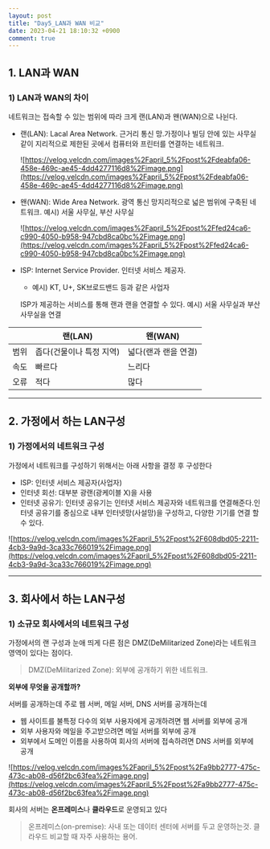 ```yaml
---
layout: post
title: "Day5_LAN과 WAN 비교"
date: 2023-04-21 18:10:32 +0900
comment: true
---
```


## 1. LAN과 WAN

### 1) LAN과 WAN의 차이

네트워크는 접속할 수 있는 범위에 따라 크게 랜(LAN)과 왠(WAN)으로 나뉜다.

- 랜(LAN): Lacal Area Network. 근거리 통신 망.가정이나 빌딩 안에 있는 사무실 같이 지리적으로 제한된 곳에서 컴퓨터와 프린터를 연결하는 네트워크.
    
    ![https://velog.velcdn.com/images%2Fapril_5%2Fpost%2Fdeabfa06-458e-469c-ae45-4dd4277116d8%2Fimage.png](https://velog.velcdn.com/images%2Fapril_5%2Fpost%2Fdeabfa06-458e-469c-ae45-4dd4277116d8%2Fimage.png)
    
- 왠(WAN): Wide Area Network. 광역 통신 망지리적으로 넓은 범위에 구축된 네트워크. 예시) 서울 사무실, 부산 사무실
    
    ![https://velog.velcdn.com/images%2Fapril_5%2Fpost%2Ffed24ca6-c990-4050-b958-947cbd8ca0bc%2Fimage.png](https://velog.velcdn.com/images%2Fapril_5%2Fpost%2Ffed24ca6-c990-4050-b958-947cbd8ca0bc%2Fimage.png)
    
- ISP: Internet Service Provider. 인터넷 서비스 제공자.
    - 예시) KT, U+, SK브로드밴드 등과 같은 사업자
    
    ISP가 제공하는 서비스를 통해 랜과 랜을 연결할 수 있다. 예시) 서울 사무실과 부산 사무실을 연결
    

|  | 랜(LAN) | 왠(WAN) |
| --- | --- | --- |
| 범위 | 좁다(건물이나 특정 지역) | 넓다(랜과 랜을 연결) |
| 속도 | 빠르다 | 느리다 |
| 오류 | 적다 | 많다 |

---

## 2. 가정에서 하는 LAN구성

### 1) 가정에서의 네트워크 구성

가정에서 네트워크를 구성하기 위해서는 아래 사항을 결정 후 구성한다

- ISP: 인터넷 서비스 제공자(사업자)
- 인터넷 회선: 대부분 광랜(광케이블 X)을 사용
- 인터넷 공유기: 인터넷 공유기는 인터넷 서비스 제공자와 네트워크를 연결해준다.인터넷 공유기를 중심으로 내부 인터넷망(사설망)을 구성하고, 다양한 기기를 연결 할 수 있다.

![https://velog.velcdn.com/images%2Fapril_5%2Fpost%2F608dbd05-2211-4cb3-9a9d-3ca33c766019%2Fimage.png](https://velog.velcdn.com/images%2Fapril_5%2Fpost%2F608dbd05-2211-4cb3-9a9d-3ca33c766019%2Fimage.png)

---

## 3. 회사에서 하는 LAN구성

### 1) 소규모 회사에서의 네트워크 구성

가정에서의 랜 구성과 눈애 띄게 다른 점은 DMZ(DeMilitarized Zone)라는 네트워크 영역이 있다는 점이다.

> DMZ(DeMilitarized Zone): 외부에 공개하기 위한 네트워크.
> 

**외부에 무엇을 공개할까?**

서버를 공개하는데 주로 웹 서버, 메일 서버, DNS 서버를 공개하는데

- 웹 사이트를 불특정 다수의 외부 사용자에게 공개하려면 웹 서버를 외부에 공개
- 외부 사용자와 메일을 주고받으려면 메일 서버를 외부에 공개
- 외부에서 도메인 이름을 사용하여 회사의 서버에 접속하려면 DNS 서버를 외부에 공개

![https://velog.velcdn.com/images%2Fapril_5%2Fpost%2Fa9bb2777-475c-473c-ab08-d56f2bc63fea%2Fimage.png](https://velog.velcdn.com/images%2Fapril_5%2Fpost%2Fa9bb2777-475c-473c-ab08-d56f2bc63fea%2Fimage.png)

회사의 서버는 **온프레미스**나 **클라우드**로 운영되고 있다

> 온프레미스(on-premise): 사내 또는 데이터 센터에 서버를 두고 운영하는것. 클라우드 비교할 때 자주 사용하는 용어.
>